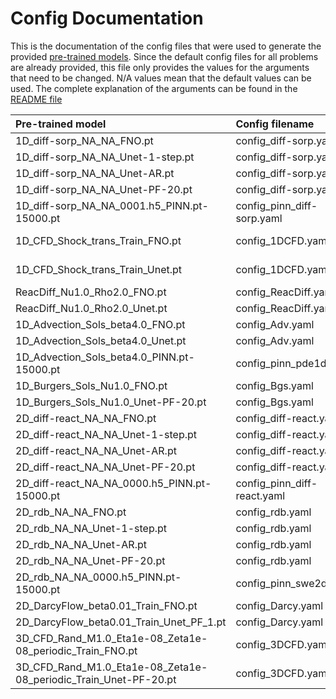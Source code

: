 # Config Documentation

This is the documentation of the config files that were used to generate the provided [pre-trained models](https://darus.uni-stuttgart.de/dataset.xhtml?persistentId=doi:10.18419/darus-2987).
Since the default config files for all problems are already provided, this file only provides the values for the arguments that need to be changed.
N/A values mean that the default values can be used.
The complete explanation of the arguments can be found in the [README file](/README.md)

| Pre-trained model								| Config filename 				| model_name| filename (data)				| ar_mode	| pushforward	| unroll_step 	| modes 	| width 	|
| :---        									| :----    						| :---		| :---							| :---		| :---			|	---:		|	---:	|	---:	| 
| 1D_diff-sorp_NA_NA_FNO.pt 					| config_diff-sorp.yaml 		| FNO		| 1D_diff-sorp_NA_NA			| N/A 		| N/A 			| N/A			| 16		| 64		|
| 1D_diff-sorp_NA_NA_Unet-1-step.pt				| config_diff-sorp.yaml 		| Unet		| 1D_diff-sorp_NA_NA			| False		| False			| N/A			| N/A		| N/A		|
| 1D_diff-sorp_NA_NA_Unet-AR.pt					| config_diff-sorp.yaml 		| Unet		| 1D_diff-sorp_NA_NA			| True		| False			| N/A			| N/A		| N/A		|
| 1D_diff-sorp_NA_NA_Unet-PF-20.pt				| config_diff-sorp.yaml 		| Unet		| 1D_diff-sorp_NA_NA			| True		| True			| 20			| N/A		| N/A		|
| 1D_diff-sorp_NA_NA_0001.h5_PINN.pt-15000.pt  	| config_pinn_diff-sorp.yaml	| PINN 		| 1D_diff-sorp_NA_NA.h5			| N/A 		| N/A 			| N/A 			| N/A 		| N/A 		|
| 1D_CFD_Shock_trans_Train_FNO.pt				| config_1DCFD.yaml				| FNO		| 1D_CFD_Shock_Eta1.e-8_Zeta1.e-8_trans_Train.hdf5		| N/A		| N/A			| N/A			| 12		| 20		|
| 1D_CFD_Shock_trans_Train_Unet.pt				| config_1DCFD.yaml				| Unet		| 1D_CFD_Shock_Eta1.e-8_Zeta1.e-8_trans_Train.hdf5		| True		| True			| 20			| N/A		| N/A		|
| ReacDiff_Nu1.0_Rho2.0_FNO.pt					| config_ReacDiff.yaml			| FNO		| ReacDiff_Nu1.0_Rho2.0.hdf5	| N/A		| N/A			| N/A			| 12		| 20		|
| ReacDiff_Nu1.0_Rho2.0_Unet.pt					| config_ReacDiff.yaml			| Unet		| ReacDiff_Nu1.0_Rho2.0.hdf5	| True		| True			| 10			| N/A		| N/A		|
| 1D_Advection_Sols_beta4.0_FNO.pt				| config_Adv.yaml				| FNO		| 1D_Advection_Sols_beta4.0.hdf5	| N/A		| N/A			| N/A			| 12		| 20		|
| 1D_Advection_Sols_beta4.0_Unet.pt				| config_Adv.yaml				| Unet		| 1D_Advection_Sols_beta4.0.hdf5	| True		| True			| 20			| N/A		| N/A		|
| 1D_Advection_Sols_beta4.0_PINN.pt-15000.pt	| config_pinn_pde1d.yaml		| PINN		| 1D_Advection_Sols_beta4.0.hdf5	| N/A		| N/A			| N/A			| N/A		| N/A		|
| 1D_Burgers_Sols_Nu1.0_FNO.pt					| config_Bgs.yaml				| FNO		| 1D_Burgers_Sols_Nu1.0.hdf5	| N/A		| N/A			| N/A			| 12		| 20		|
| 1D_Burgers_Sols_Nu1.0_Unet-PF-20.pt			| config_Bgs.yaml				| Unet		| 1D_Burgers_Sols_Nu1.0.hdf5	| True		| True			| 20			| N/A		| N/A		|
| 2D_diff-react_NA_NA_FNO.pt 					| config_diff-react.yaml 		| FNO		| 2D_diff-react_NA_NA			| N/A 		| N/A 			| N/A			| 12		| 20		|
| 2D_diff-react_NA_NA_Unet-1-step.pt			| config_diff-react.yaml 		| Unet		| 2D_diff-react_NA_NA			| False		| False			| N/A			| N/A		| N/A		|
| 2D_diff-react_NA_NA_Unet-AR.pt				| config_diff-react.yaml 		| Unet		| 2D_diff-react_NA_NA			| True		| False			| N/A			| N/A		| N/A		|
| 2D_diff-react_NA_NA_Unet-PF-20.pt				| config_diff-react.yaml 		| Unet		| 2D_diff-react_NA_NA			| True		| True			| 20			| N/A		| N/A		|
| 2D_diff-react_NA_NA_0000.h5_PINN.pt-15000.pt 	| config_pinn_diff-react.yaml 	| PINN 		| 2D_diff-react_NA_NA.h5		| N/A 		| N/A 			| N/A 			| N/A 		| N/A 		|
| 2D_rdb_NA_NA_FNO.pt							| config_rdb.yaml 				| FNO		| 2D_rdb_NA_NA					| N/A 		| N/A 			| N/A			| 12		| 20		|
| 2D_rdb_NA_NA_Unet-1-step.pt					| config_rdb.yaml 				| Unet		| 2D_rdb_NA_NA					| False		| False			| N/A			| N/A		| N/A		|
| 2D_rdb_NA_NA_Unet-AR.pt						| config_rdb.yaml 				| Unet		| 2D_rdb_NA_NA					| True		| False			| N/A			| N/A		| N/A		|
| 2D_rdb_NA_NA_Unet-PF-20.pt					| config_rdb.yaml 				| Unet		| 2D_rdb_NA_NA					| True		| True			| 20			| N/A		| N/A		|
| 2D_rdb_NA_NA_0000.h5_PINN.pt-15000.pt 		| config_pinn_swe2d.yaml 		| PINN 		| 2D_rdb_NA_NA.h5				| N/A 		| N/A 			| N/A 			| N/A 		| N/A 		|
| 2D_DarcyFlow_beta0.01_Train_FNO.pt			| config_Darcy.yaml				| FNO		| 2D_DarcyFlow_beta0.01_Train.hdf5	| N/A		| N/A			| N/A			| 12		| 20		|
| 2D_DarcyFlow_beta0.01_Train_Unet_PF_1.pt		| config_Darcy.yaml				| Unet		| 2D_DarcyFlow_beta0.01_Train.hdf5	| False		| False			| N/A			| N/A		| N/A		|
| 3D_CFD_Rand_M1.0_Eta1e-08_Zeta1e-08_periodic_Train_FNO.pt			| config_3DCFD.yaml		| FNO		| 3D_CFD_Rand_M1.0_Eta1e-08_Zeta1e-08_periodic_Train.hdf5	| N/A		| N/A			| N/A		| 12		| 20		|
| 3D_CFD_Rand_M1.0_Eta1e-08_Zeta1e-08_periodic_Train_Unet-PF-20.pt	| config_3DCFD.yaml		| Unet		| 3D_CFD_Rand_M1.0_Eta1e-08_Zeta1e-08_periodic_Train.hdf5	| True		| True			| 20		| N/A		| N/A		|